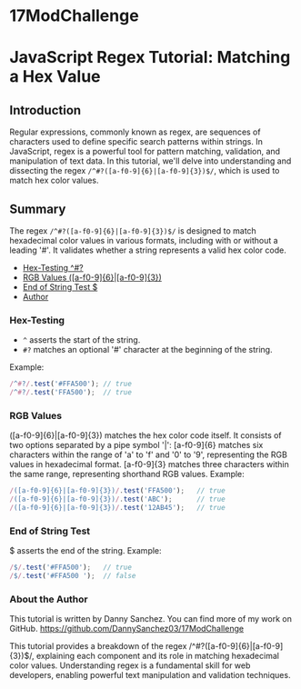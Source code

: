 # 17ModChallenge
# JavaScript Regex Tutorial: Matching a Hex Value

## Introduction
Regular expressions, commonly known as regex, are sequences of characters used to define specific search patterns within strings. In JavaScript, regex is a powerful tool for pattern matching, validation, and manipulation of text data. In this tutorial, we'll delve into understanding and dissecting the regex `/^#?([a-f0-9]{6}|[a-f0-9]{3})$/`, which is used to match hex color values.

## Summary
The regex `/^#?([a-f0-9]{6}|[a-f0-9]{3})$/` is designed to match hexadecimal color values in various formats, including with or without a leading '#'. It validates whether a string represents a valid hex color code.

- [Hex-Testing ^#?](#hex-testing)
- [RGB Values ([a-f0-9]{6}|[a-f0-9]{3})](#rgb-values)
- [End of String Test $](#or-operator)
- [Author](#about-the-author)

### Hex-Testing
- `^` asserts the start of the string.
- `#?` matches an optional '#' character at the beginning of the string.

Example:
```javascript
/^#?/.test('#FFA500'); // true
/^#?/.test('FFA500');  // true
```

### RGB Values
([a-f0-9]{6}|[a-f0-9]{3}) matches the hex color code itself. It consists of two options separated by a pipe symbol '|':
[a-f0-9]{6} matches six characters within the range of 'a' to 'f' and '0' to '9', representing the RGB values in hexadecimal format.
[a-f0-9]{3} matches three characters within the same range, representing shorthand RGB values.
Example:

```javascript
/([a-f0-9]{6}|[a-f0-9]{3})/.test('FFA500');   // true
/([a-f0-9]{6}|[a-f0-9]{3})/.test('ABC');      // true
/([a-f0-9]{6}|[a-f0-9]{3})/.test('12AB45');   // true
```
### End of String Test
$ asserts the end of the string.
Example:
```javascript
/$/.test('#FFA500');   // true
/$/.test('#FFA500 ');  // false
```

### About the Author
This tutorial is written by Danny Sanchez. You can find more of my work on GitHub. https://github.com/DannySanchez03/17ModChallenge

This tutorial provides a breakdown of the regex /^#?([a-f0-9]{6}|[a-f0-9]{3})$/, explaining each component and its role in matching hexadecimal color values. Understanding regex is a fundamental skill for web developers, enabling powerful text manipulation and validation techniques.